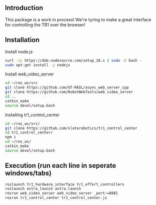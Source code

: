 ## Introduction
This package is a work in process! We're tyring to make a great interface for controlling the TR1 over the browser!

## Installation
Install node.js
```bash
curl -sL https://deb.nodesource.com/setup_10.x | sudo -E bash -
sudo apt-get install -y nodejs
```

Install web_video_server
```bash
cd ~/ros_ws/src
git clone https://github.com/GT-RAIL/async_web_server_cpp
git clone https://github.com/RobotWebTools/web_video_server
cd ..
catkin_make
source devel/setup.bash
```

Installing tr1_control_center
```bash
cd ~/ros_ws/src/
git clone https://github.com/slaterobotics/tr1_control_center
cd tr1_control_center/
npm i
cd ~/ros_ws/
catkin_make
source devel/setup.bash
```

## Execution (run each line in seperate windows/tabs)
```bash
roslaunch tr1_hardware_interface tr1_effort_controllers
roslaunch astra_launch astra.launch
rosrun web_video_server web_video_server _port:=8081
rosrun tr1_control_center tr1_control_center.js
```

